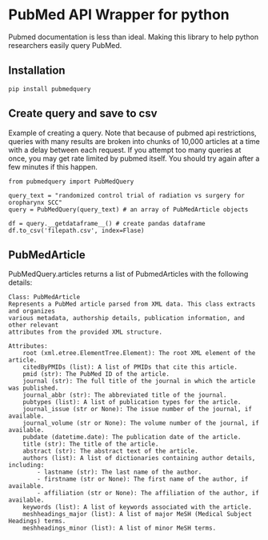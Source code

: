 # PubMed API Wrapper for python
Pubmed documentation is less than ideal. Making this library to  help python researchers easily query PubMed.

## Installation
    pip install pubmedquery

## Create query and save to csv
Example of creating a query. Note that because of pubmed api restrictions,  queries with many results are broken into chunks of 10,000 articles at a time with a delay between each request. If you attempt too many queries at once, you may get rate limited by pubmed itself. You should try again after a few minutes if this happen.


    from pubmedquery import PubMedQuery

    query_text = "randomized control trial of radiation vs surgery for oropharynx SCC"
    query = PubMedQuery(query_text) # an array of PubMedArticle objects

    df = query.__getdataframe__() # create pandas dataframe
    df.to_csv('filepath.csv', index=Flase)


## PubMedArticle
PubMedQuery.articles returns a list of PubmedArticles with the following details:

    Class: PubMedArticle
    Represents a PubMed article parsed from XML data. This class extracts and organizes
    various metadata, authorship details, publication information, and other relevant
    attributes from the provided XML structure.
    
    Attributes:
        root (xml.etree.ElementTree.Element): The root XML element of the article.
        citedByPMIDs (list): A list of PMIDs that cite this article.
        pmid (str): The PubMed ID of the article.
        journal (str): The full title of the journal in which the article was published.
        journal_abbr (str): The abbreviated title of the journal.
        pubtypes (list): A list of publication types for the article.
        journal_issue (str or None): The issue number of the journal, if available.
        journal_volume (str or None): The volume number of the journal, if available.
        pubdate (datetime.date): The publication date of the article.
        title (str): The title of the article.
        abstract (str): The abstract text of the article.
        authors (list): A list of dictionaries containing author details, including:
            - lastname (str): The last name of the author.
            - firstname (str or None): The first name of the author, if available.
            - affiliation (str or None): The affiliation of the author, if available.
        keywords (list): A list of keywords associated with the article.
        meshheadings_major (list): A list of major MeSH (Medical Subject Headings) terms.
        meshheadings_minor (list): A list of minor MeSH terms.

